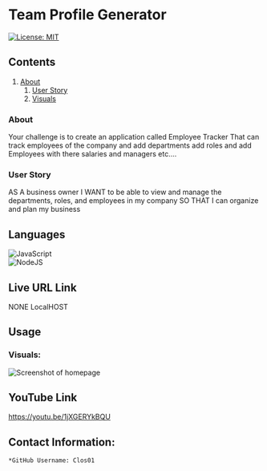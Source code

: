 # Team Profile Generator

[![License: MIT](https://img.shields.io/badge/License-MIT-yellow.svg)](https://opensource.org/licenses/MIT) 


## Contents

1. [About](#about)
    1. [User Story](#user%20story)
    2. [Visuals](#visuals) 

### About

Your challenge is to create an application called Employee Tracker  That can track employees of the company and add departments add roles and add Employees with there salaries and managers etc....
### User Story

  AS A business owner
I WANT to be able to view and manage the departments, roles, and employees in my company
SO THAT I can organize and plan my business

 
  ## Languages
   ![JavaScript](https://img.shields.io/badge/javascript-%23323330.svg?style=for-the-badge&logo=javascript&logoColor=%23F7DF1E)
   <br>
   ![NodeJS](https://img.shields.io/badge/node.js-6DA55F?style=for-the-badge&logo=node.js&logoColor=white)
   <br>

  

  ## Live URL Link
NONE LocalHOST


  ## Usage
 
### Visuals:


![Screenshot of homepage](/images1/index.png)


## YouTube Link
https://youtu.be/1jXGERYkBQU


## Contact Information:
    *GitHub Username: Clos01